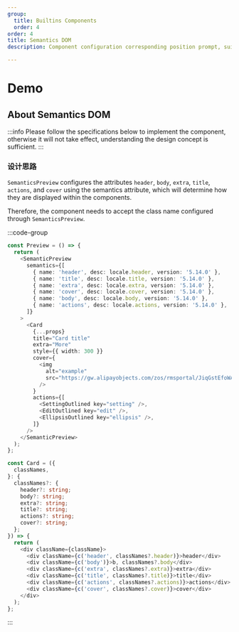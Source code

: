 ```yaml
---
group:
  title: Builtins Components
  order: 4
order: 4
title: Semantics DOM
description: Component configuration corresponding position prompt, suitable for component development scenarios.

---
```


# Demo

<code src="./_semantic.tsx" simplify="true"></code>

## About Semantics DOM

:::info
Please follow the specifications below to implement the component, otherwise it will not take effect, understanding the design concept is sufficient.
:::

### 设计思路

`SemanticsPreview` configures the attributes `header`, `body`, `extra`, `title`, `actions`, and `cover` using the semantics attribute, which will determine how they are displayed within the components.

Therefore, the component needs to accept the class name configured through `SemanticsPreview`.


:::code-group

```ts [SemanticsPreview.tsx]
const Preview = () => {
  return (
    <SemanticPreview
      semantics={[
        { name: 'header', desc: locale.header, version: '5.14.0' },
        { name: 'title', desc: locale.title, version: '5.14.0' },
        { name: 'extra', desc: locale.extra, version: '5.14.0' },
        { name: 'cover', desc: locale.cover, version: '5.14.0' },
        { name: 'body', desc: locale.body, version: '5.14.0' },
        { name: 'actions', desc: locale.actions, version: '5.14.0' },
      ]}
    >
      <Card
        {...props}
        title="Card title"
        extra="More"
        style={{ width: 300 }}
        cover={
          <img
            alt="example"
            src="https://gw.alipayobjects.com/zos/rmsportal/JiqGstEfoWAOHiTxclqi.png"
          />
        }
        actions={[
          <SettingOutlined key="setting" />,
          <EditOutlined key="edit" />,
          <EllipsisOutlined key="ellipsis" />,
        ]}
      />
    </SemanticPreview>
  );
};
```

```ts [CardComponent.tsx]
const Card = ({
  classNames,
}: {
  classNames?: {
    header?: string;
    body?: string;
    extra?: string;
    title?: string;
    actions?: string;
    cover?: string;
  };
}) => {
  return (
    <div className={className}>
      <div className={c('header', classNames?.header)}>header</div>
      <div className={c('body')}>b, classNames?.body</div>
      <div className={c('extra', classNames?.extra)}>extra</div>
      <div className={c('title', classNames?.title)}>title</div>
      <div className={c('actions', classNames?.actions)}>actions</div>
      <div className={c('cover', classNames?.cover)}>cover</div>
    </div>
  );
};
```

:::

